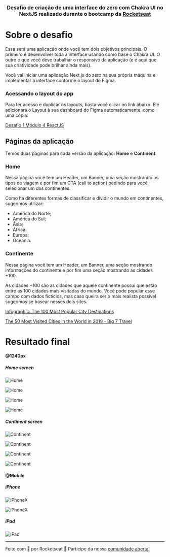 <h3 align="center">
 Desafio de criação de uma interface do zero com Chakra UI no NextJS realizado durante o bootcamp da <a href="https://github.com/rocketseat-education">Rocketseat</a>
</h3>


# Sobre o desafio

Essa será uma aplicação onde você tem dois objetivos principais. O primeiro é desenvolver toda a interface usando como base o Chakra UI. O outro é que você deve trabalhar o responsivo da aplicação (e é aqui que sua criatividade pode brilhar ainda mais).

Você vai iniciar uma aplicação Next.js do zero na sua própria máquina e implementar a interface conforme o layout do Figma.

### Acessando o layout do app

Para ter acesso e duplicar os layouts, basta você clicar no link abaixo. Ele adicionará o Layout à sua dashboard do Figma automaticamente, como uma cópia.

[Desafio 1 Módulo 4 ReactJS](https://www.figma.com/file/8QAkMs3BddatXn2fFseyu4/Desafio-1-M%C3%B3dulo-4-ReactJS/duplicate)

## Páginas da aplicação

Temos duas páginas para cada versão da aplicação: **Home** e **Continent**.

### Home

Nessa página você tem um Header, um Banner, uma seção mostrando os tipos de viagem e por fim um CTA (call to action) pedindo para você selecionar um dos continentes.

Como há diferentes formas de classificar e dividir o mundo em continentes, sugerimos utilizar:

- América do Norte;
- América do Sul;
- Ásia;
- África;
- Europa;
- Oceania.

### Continente

Nessa página você tem um Header, um Banner, uma seção mostrando informações do continente e por fim uma seção mostrando as cidades +100.

As cidades +100 são as cidades que aquele continente possui que estão entre as 100 cidades mais visitadas do mundo. Você pode popular esse campo com dados fictícios, mas caso queira ser o mais realista possível sugerimos se basear nesses dois sites.

[Infographic: The 100 Most Popular City Destinations](https://www.visualcapitalist.com/the-100-most-popular-city-destinations/)

[The 50 Most Visited Cities in the World in 2019 - Big 7 Travel](https://bigseventravel.com/the-most-visited-cities-world-2019/)


# Resultado final

#### @1240px
##### Home screen

![Home](appImages/Home_top.png)

![Home](appImages/Home_bottom.png)

![Home](appImages/Home_dark_top.png)

![Home](appImages/Home_dark_bottom.png)

##### Continent screen

![Continent](appImages/Continent_top.png)

![Continent](appImages/Continent_bottom.png)

![Continent](appImages/Continent_dark_top.png)

![Continent](appImages/Continent_dark_bottom.png)

#### @Mobile

##### iPhone
![iPhoneX](appImages/iPhoneX_Continent.png)

![iPhoneX](appImages/IphoneX_landscape.png)

##### iPad
![iPad](appImages/iPad.png)

---

Feito com 💜 por Rocketseat 👋 Participe da nossa [comunidade aberta!](https://discord.gg/pUU3CG4Z)
